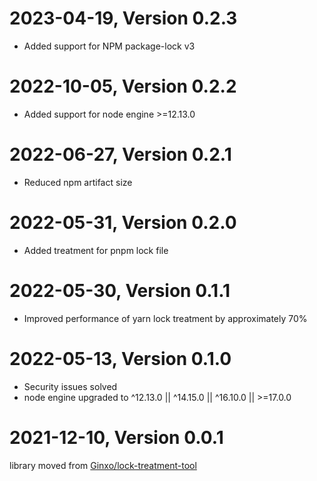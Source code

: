 # 2023-04-19, Version 0.2.3

- Added support for NPM package-lock v3

# 2022-10-05, Version 0.2.2

- Added support for node engine >=12.13.0

# 2022-06-27, Version 0.2.1

- Reduced npm artifact size

# 2022-05-31, Version 0.2.0

- Added treatment for pnpm lock file

# 2022-05-30, Version 0.1.1

- Improved performance of yarn lock treatment by approximately 70% 

# 2022-05-13, Version 0.1.0

- Security issues solved
- node engine upgraded to ^12.13.0 || ^14.15.0 || ^16.10.0 || >=17.0.0

# 2021-12-10, Version 0.0.1

library moved from [Ginxo/lock-treatment-tool](https://github.com/Ginxo/lock-treatment-tool)
